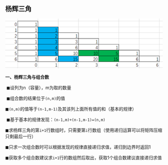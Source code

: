## 杨辉三角

<img src="./杨辉三角.png" style="zoom:90%;" />

**一、杨辉三角与组合数**

​		◼设列为n（容量），m为取的数量

​		◼组合数的结果位于`(n,m)`的值

​		◼`(n,m)`的值等于`(n-1,m-1)`及其该列上面所有值的和（基本的规律）

​		◼基于基本的规律发现：`(n-1,m)+(n-1,m-1)=(n,m)`

​		◼求杨辉三角的第`i+1`行数组时，只需要第`i`行数组（使用递归运算可以将矩阵压缩只剩最后一行）

​		◼只求一次组合数时可以根据发现的规律直接递归求值，递归到边界时返回1

​		◼获取多个组合数建议求`i+1`行的数组然后取出，获取1个组合数建议直接递归求值
